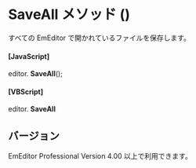 # SaveAll メソッド ()

すべての EmEditor で開かれているファイルを保存します。

#### \[JavaScript\]

editor. **SaveAll**();

#### \[VBScript\]

editor. **SaveAll**

## バージョン

EmEditor Professional Version 4.00 以上で利用できます。
